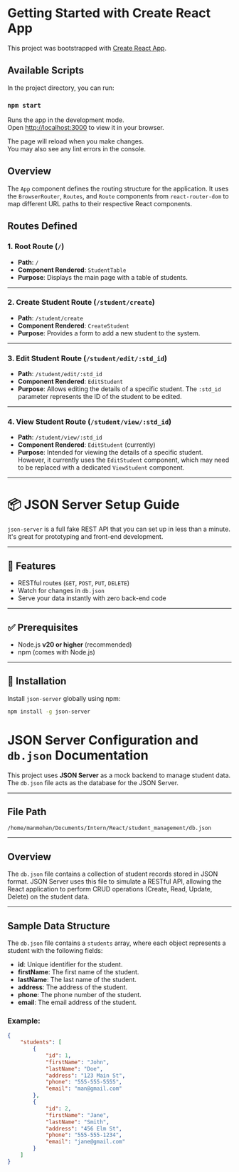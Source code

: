# Getting Started with Create React App

This project was bootstrapped with [Create React App](https://github.com/facebook/create-react-app).

## Available Scripts

In the project directory, you can run:

### `npm start`

Runs the app in the development mode.\
Open [http://localhost:3000](http://localhost:3000) to view it in your browser.

The page will reload when you make changes.\
You may also see any lint errors in the console.
 

 ## Overview
The `App` component defines the routing structure for the application. It uses the `BrowserRouter`, `Routes`, and `Route` components from `react-router-dom` to map different URL paths to their respective React components.

## Routes Defined

### 1. **Root Route (`/`)**
- **Path**: `/`
- **Component Rendered**: `StudentTable`
- **Purpose**: Displays the main page with a table of students.

---

### 2. **Create Student Route (`/student/create`)**
- **Path**: `/student/create`
- **Component Rendered**: `CreateStudent`
- **Purpose**: Provides a form to add a new student to the system.

---

### 3. **Edit Student Route (`/student/edit/:std_id`)**
- **Path**: `/student/edit/:std_id`
- **Component Rendered**: `EditStudent`
- **Purpose**: Allows editing the details of a specific student. The `:std_id` parameter represents the ID of the student to be edited.

---

### 4. **View Student Route (`/student/view/:std_id`)**
- **Path**: `/student/view/:std_id`
- **Component Rendered**: `EditStudent` (currently)
- **Purpose**: Intended for viewing the details of a specific student. However, it currently uses the `EditStudent` component, which may need to be replaced with a dedicated `ViewStudent` component.

---


# 📦 JSON Server Setup Guide

`json-server` is a full fake REST API that you can set up in less than a minute. It's great for prototyping and front-end development.

---

## 🚀 Features
- RESTful routes (`GET`, `POST`, `PUT`, `DELETE`)
- Watch for changes in `db.json`
- Serve your data instantly with zero back-end code

---

## ✅ Prerequisites
- Node.js **v20 or higher** (recommended)
- npm (comes with Node.js)

---

## 🔧 Installation

Install `json-server` globally using npm:

```bash
npm install -g json-server

```

# JSON Server Configuration and `db.json` Documentation

This project uses **JSON Server** as a mock backend to manage student data. The `db.json` file acts as the database for the JSON Server.

---

## File Path
`/home/manmohan/Documents/Intern/React/student_management/db.json`

---

## Overview
The `db.json` file contains a collection of student records stored in JSON format. JSON Server uses this file to simulate a RESTful API, allowing the React application to perform CRUD operations (Create, Read, Update, Delete) on the student data.

---

## Sample Data Structure
The `db.json` file contains a `students` array, where each object represents a student with the following fields:

- **id**: Unique identifier for the student.
- **firstName**: The first name of the student.
- **lastName**: The last name of the student.
- **address**: The address of the student.
- **phone**: The phone number of the student.
- **email**: The email address of the student.

### Example:
```json
{
    "students": [
        {
            "id": 1,
            "firstName": "John",
            "lastName": "Doe",
            "address": "123 Main St",
            "phone": "555-555-5555",
            "email": "man@gmail.com"
        },
        {
            "id": 2,
            "firstName": "Jane",
            "lastName": "Smith",
            "address": "456 Elm St",
            "phone": "555-555-1234",
            "email": "jane@gmail.com"
        }
    ]
}
```